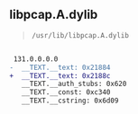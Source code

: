 ## libpcap.A.dylib

> `/usr/lib/libpcap.A.dylib`

```diff

 131.0.0.0.0
-  __TEXT.__text: 0x21884
+  __TEXT.__text: 0x2188c
   __TEXT.__auth_stubs: 0x620
   __TEXT.__const: 0xc340
   __TEXT.__cstring: 0x6d09

```
